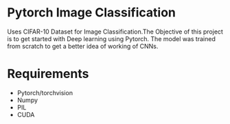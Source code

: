 #  Pytorch Image Classification
   Uses CIFAR-10 Dataset for Image Classification.The Objective of this project is to get started with Deep learning using Pytorch.
   The model was trained from scratch to get a better idea of working of CNNs.


# Requirements
* Pytorch/torchvision
* Numpy
* PIL
* CUDA
